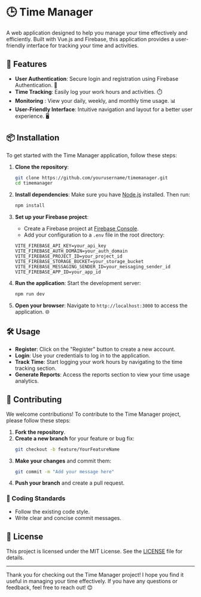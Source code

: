 # 🕒 Time Manager

A web application designed to help you manage your time effectively and efficiently. Built with Vue.js and Firebase, this application provides a user-friendly interface for tracking your time and activities.

## 🌟 Features

- **User Authentication**: Secure login and registration using Firebase Authentication. 🔐
- **Time Tracking**: Easily log your work hours and activities. ⏱️
- **Monitoring** : View your daily, weekly, and monthly time usage. 📊
- **User-Friendly Interface**: Intuitive navigation and layout for a better user experience. 🖥️

## 📦 Installation

To get started with the Time Manager application, follow these steps:

1. **Clone the repository**:
   ```bash
   git clone https://github.com/yourusername/timemanager.git
   cd timemanager
   ```

2. **Install dependencies**:
   Make sure you have [Node.js](https://nodejs.org/) installed. Then run:
   ```bash
   npm install
   ```

3. **Set up your Firebase project**:
   - Create a Firebase project at [Firebase Console](https://console.firebase.google.com/).
   - Add your configuration to a `.env` file in the root directory:
   ```
   VITE_FIREBASE_API_KEY=your_api_key
   VITE_FIREBASE_AUTH_DOMAIN=your_auth_domain
   VITE_FIREBASE_PROJECT_ID=your_project_id
   VITE_FIREBASE_STORAGE_BUCKET=your_storage_bucket
   VITE_FIREBASE_MESSAGING_SENDER_ID=your_messaging_sender_id
   VITE_FIREBASE_APP_ID=your_app_id
   ```

4. **Run the application**:
   Start the development server:
   ```bash
   npm run dev
   ```

5. **Open your browser**:
   Navigate to `http://localhost:3000` to access the application. 🌐

## 🛠️ Usage

- **Register**: Click on the "Register" button to create a new account.
- **Login**: Use your credentials to log in to the application.
- **Track Time**: Start logging your work hours by navigating to the time tracking section.
- **Generate Reports**: Access the reports section to view your time usage analytics.

## 🤝 Contributing

We welcome contributions! To contribute to the Time Manager project, please follow these steps:

1. **Fork the repository**.
2. **Create a new branch** for your feature or bug fix:
   ```bash
   git checkout -b feature/YourFeatureName
   ```
3. **Make your changes** and commit them:
   ```bash
   git commit -m "Add your message here"
   ```
4. **Push your branch** and create a pull request.

### 📝 Coding Standards
- Follow the existing code style.
- Write clear and concise commit messages.

## 📄 License

This project is licensed under the MIT License. See the [LICENSE](LICENSE) file for details.

---

Thank you for checking out the Time Manager project! I hope you find it useful in managing your time effectively. If you have any questions or feedback, feel free to reach out! 😊
